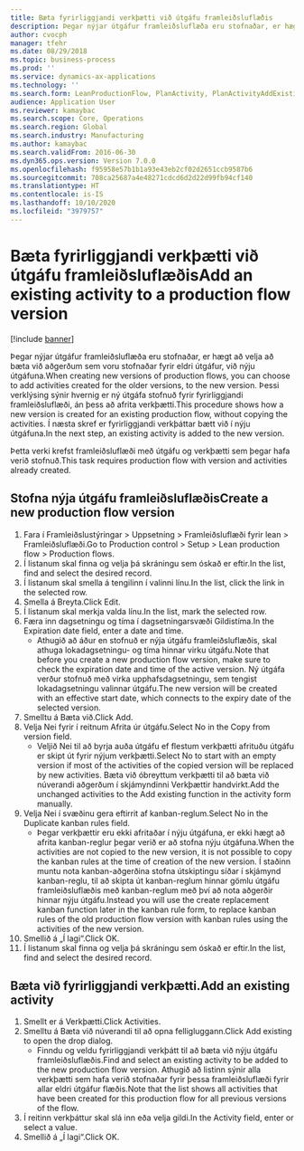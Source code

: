 ```yaml
---
title: Bæta fyrirliggjandi verkþætti við útgáfu framleiðsluflæðis
description: Þegar nýjar útgáfur framleiðsluflæða eru stofnaðar, er hægt að velja að bæta við aðgerðum sem voru stofnaðar fyrir eldri útgáfur, við nýju útgáfuna.
author: cvocph
manager: tfehr
ms.date: 08/29/2018
ms.topic: business-process
ms.prod: ''
ms.service: dynamics-ax-applications
ms.technology: ''
ms.search.form: LeanProductionFlow, PlanActivity, PlanActivityAddExisting, PlanActivityAddExistingLookup
audience: Application User
ms.reviewer: kamaybac
ms.search.scope: Core, Operations
ms.search.region: Global
ms.search.industry: Manufacturing
ms.author: kamaybac
ms.search.validFrom: 2016-06-30
ms.dyn365.ops.version: Version 7.0.0
ms.openlocfilehash: f95958e57b1b1a93e43eb2cf02d2651ccb9587b6
ms.sourcegitcommit: 708ca25687a4e48271cdcd6d2d22d99fb94cf140
ms.translationtype: HT
ms.contentlocale: is-IS
ms.lasthandoff: 10/10/2020
ms.locfileid: "3979757"
---
```

# <a name="add-an-existing-activity-to-a-production-flow-version"></a><span data-ttu-id="e23c7-103">Bæta fyrirliggjandi verkþætti við útgáfu framleiðsluflæðis</span><span class="sxs-lookup"><span data-stu-id="e23c7-103">Add an existing activity to a production flow version</span></span>

[!include [banner](../../includes/banner.md)]

<span data-ttu-id="e23c7-104">Þegar nýjar útgáfur framleiðsluflæða eru stofnaðar, er hægt að velja að bæta við aðgerðum sem voru stofnaðar fyrir eldri útgáfur, við nýju útgáfuna.</span><span class="sxs-lookup"><span data-stu-id="e23c7-104">When creating new versions of production flows, you can choose to add activities created for the older versions, to the new version.</span></span> <span data-ttu-id="e23c7-105">Þessi verklýsing sýnir hvernig er ný útgáfa stofnuð fyrir fyrirliggjandi framleiðsluflæði, án þess að afrita verkþætti.</span><span class="sxs-lookup"><span data-stu-id="e23c7-105">This procedure shows how a new version is created for an existing production flow, without copying the activities.</span></span> <span data-ttu-id="e23c7-106">Í næsta skref er fyrirliggjandi verkþáttar bætt við í nýju útgáfuna.</span><span class="sxs-lookup"><span data-stu-id="e23c7-106">In the next step, an existing activity is added to the new version.</span></span> 

<span data-ttu-id="e23c7-107">Þetta verki krefst framleiðsluflæði með útgáfu og verkþætti sem þegar hafa verið stofnuð.</span><span class="sxs-lookup"><span data-stu-id="e23c7-107">This task requires production flow with version and activities already created.</span></span>


## <a name="create-a-new-production-flow-version"></a><span data-ttu-id="e23c7-108">Stofna nýja útgáfu framleiðsluflæðis</span><span class="sxs-lookup"><span data-stu-id="e23c7-108">Create a new production flow version</span></span>
1. <span data-ttu-id="e23c7-109">Fara í Framleiðslustýringar > Uppsetning > Framleiðsluflæði fyrir lean > Framleiðsluflæði.</span><span class="sxs-lookup"><span data-stu-id="e23c7-109">Go to Production control > Setup > Lean production flow > Production flows.</span></span>
2. <span data-ttu-id="e23c7-110">Í listanum skal finna og velja þá skráningu sem óskað er eftir.</span><span class="sxs-lookup"><span data-stu-id="e23c7-110">In the list, find and select the desired record.</span></span>
3. <span data-ttu-id="e23c7-111">Í listanum skal smella á tengilinn í valinni línu.</span><span class="sxs-lookup"><span data-stu-id="e23c7-111">In the list, click the link in the selected row.</span></span>
4. <span data-ttu-id="e23c7-112">Smella á Breyta.</span><span class="sxs-lookup"><span data-stu-id="e23c7-112">Click Edit.</span></span>
5. <span data-ttu-id="e23c7-113">Í listanum skal merkja valda línu.</span><span class="sxs-lookup"><span data-stu-id="e23c7-113">In the list, mark the selected row.</span></span>
6. <span data-ttu-id="e23c7-114">Færa inn dagsetningu og tíma í dagsetningarsvæði Gildistíma.</span><span class="sxs-lookup"><span data-stu-id="e23c7-114">In the Expiration date field, enter a date and time.</span></span>
    * <span data-ttu-id="e23c7-115">Athugið að áður en stofnuð er nýja útgáfu framleiðsluflæðis, skal athuga lokadagsetningu- og tíma hinnar virku útgáfu.</span><span class="sxs-lookup"><span data-stu-id="e23c7-115">Note that before you create a new production flow version, make sure to check the expiration date and time of the active version.</span></span> <span data-ttu-id="e23c7-116">Ný útgáfa verður stofnuð með virka upphafsdagsetningu, sem tengist lokadagsetningu valinnar útgáfu.</span><span class="sxs-lookup"><span data-stu-id="e23c7-116">The new version will be created with an effective start date, which connects to the expiry date of the selected version.</span></span>  
7. <span data-ttu-id="e23c7-117">Smelltu á Bæta við.</span><span class="sxs-lookup"><span data-stu-id="e23c7-117">Click Add.</span></span>
8. <span data-ttu-id="e23c7-118">Velja Nei fyrir í reitnum Afrita úr útgáfu.</span><span class="sxs-lookup"><span data-stu-id="e23c7-118">Select No in the Copy from version field.</span></span>
    * <span data-ttu-id="e23c7-119">Veljið Nei til að byrja auða útgáfu ef flestum verkþætti afrituðu útgáfu er skipt út fyrir nýjum verkþætti.</span><span class="sxs-lookup"><span data-stu-id="e23c7-119">Select No to start with an empty version if most of the activities of the copied version will be replaced by new activities.</span></span> <span data-ttu-id="e23c7-120">Bæta við óbreyttum verkþætti til að bæta við núverandi aðgerðum í skjámyndinni Verkþættir handvirkt.</span><span class="sxs-lookup"><span data-stu-id="e23c7-120">Add the unchanged activities to the Add existing function in the activity form manually.</span></span>  
9. <span data-ttu-id="e23c7-121">Velja Nei í svæðinu gera eftirrit af kanban-reglum.</span><span class="sxs-lookup"><span data-stu-id="e23c7-121">Select No in the Duplicate kanban rules field.</span></span>
    * <span data-ttu-id="e23c7-122">Þegar verkþættir eru ekki afritaðar í nýju útgáfuna, er ekki hægt að afrita kanban-reglur þegar verið er að stofna nýju útgáfuna.</span><span class="sxs-lookup"><span data-stu-id="e23c7-122">When the activities are not copied to the new version, it is not possible to copy the kanban rules at the time of creation of the new version.</span></span>   <span data-ttu-id="e23c7-123">Í staðinn muntu nota kanban-aðgerðina stofna útskiptingu síðar í skjámynd kanban-reglu, til að skipta út kanban-reglum hinnar gömlu útgáfu framleiðsluflæðis með kanban-reglum með því að nota aðgerðir hinnar nýju útgáfu.</span><span class="sxs-lookup"><span data-stu-id="e23c7-123">Instead you will use the create replacement kanban function later in the kanban rule form, to replace kanban rules of the old production flow version with kanban rules using the activities of the new version.</span></span>  
10. <span data-ttu-id="e23c7-124">Smellið á „Í lagi“.</span><span class="sxs-lookup"><span data-stu-id="e23c7-124">Click OK.</span></span>
11. <span data-ttu-id="e23c7-125">Í listanum skal finna og velja þá skráningu sem óskað er eftir.</span><span class="sxs-lookup"><span data-stu-id="e23c7-125">In the list, find and select the desired record.</span></span>

## <a name="add-an-existing-activity"></a><span data-ttu-id="e23c7-126">Bæta við fyrirliggjandi verkþætti.</span><span class="sxs-lookup"><span data-stu-id="e23c7-126">Add an existing activity</span></span>
1. <span data-ttu-id="e23c7-127">Smellt er á Verkþætti.</span><span class="sxs-lookup"><span data-stu-id="e23c7-127">Click Activities.</span></span>
2. <span data-ttu-id="e23c7-128">Smelltu á Bæta við núverandi til að opna felligluggann.</span><span class="sxs-lookup"><span data-stu-id="e23c7-128">Click Add existing to open the drop dialog.</span></span>
    * <span data-ttu-id="e23c7-129">Finndu og veldu fyrirliggjandi verkþátt til að bæta við nýju útgáfu framleiðsluflæðis.</span><span class="sxs-lookup"><span data-stu-id="e23c7-129">Find and select an existing activity to be added to the new production flow version.</span></span>  <span data-ttu-id="e23c7-130">Athugið að listinn sýnir alla verkþætti sem hafa verið stofnaðar fyrir þessa framleiðsluflæði fyrir allar eldri útgáfur flæðis.</span><span class="sxs-lookup"><span data-stu-id="e23c7-130">Note that the list shows all activities that have been created for this production flow for all previous versions of the flow.</span></span>  
3. <span data-ttu-id="e23c7-131">Í reitinn verkþáttur skal slá inn eða velja gildi.</span><span class="sxs-lookup"><span data-stu-id="e23c7-131">In the Activity field, enter or select a value.</span></span>
4. <span data-ttu-id="e23c7-132">Smellið á „Í lagi“.</span><span class="sxs-lookup"><span data-stu-id="e23c7-132">Click OK.</span></span>

